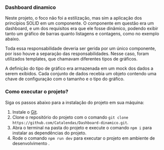 ### Dashboard dinamico

Neste projeto, o foco não foi a estilização, mas sim a aplicação dos princípios SOLID em um componente. O componente em questão era um dashboard, e um dos requisitos era que ele fosse dinâmico, podendo exibir tanto um gráfico de barras quanto listagens e contagens, como no exemplo abaixo.

Toda essa responsabilidade deveria ser gerida por um único componente, por isso houve a separação das responsabilidades. Nesse caso, foram utilizados templates, que chamavam diferentes tipos de gráficos.

A definição do tipo de gráfico era armazenada em um mock dos dados a serem exibidos. Cada conjunto de dados recebia um objeto contendo uma chave de configuração com o tamanho e o tipo do gráfico.

### Como executar o projeto?

Siga os passos abaixo para a instalação do projeto em sua máquina:

1. Instale o [Git](https://git-scm.com/).
3. Clone o repositório do projeto com o comando `git clone https://github.com/Catalendas/Dashboard-dinamico.git`.
4. Abra o terminal na pasta do projeto e execute o comando `npm i` para instalar as dependências do projeto.
5. Rode o comando `npm run dev` para executar o projeto em ambiente de desenvolvimento .

